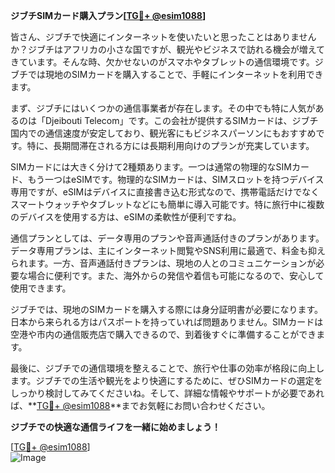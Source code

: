**ジブチSIMカード購入プラン[[TG💪+ @esim1088](https://t.me/s/esim1088)]**

皆さん、ジブチで快適にインターネットを使いたいと思ったことはありませんか？ジブチはアフリカの小さな国ですが、観光やビジネスで訪れる機会が増えてきています。そんな時、欠かせないのがスマホやタブレットの通信環境です。ジブチでは現地のSIMカードを購入することで、手軽にインターネットを利用できます。

まず、ジブチにはいくつかの通信事業者が存在します。その中でも特に人気があるのは「Djeibouti Telecom」です。この会社が提供するSIMカードは、ジブチ国内での通信速度が安定しており、観光客にもビジネスパーソンにもおすすめです。特に、長期間滞在される方には長期利用向けのプランが充実しています。

SIMカードには大きく分けて2種類あります。一つは通常の物理的なSIMカード、もう一つはeSIMです。物理的なSIMカードは、SIMスロットを持つデバイス専用ですが、eSIMはデバイスに直接書き込む形式なので、携帯電話だけでなくスマートウォッチやタブレットなどにも簡単に導入可能です。特に旅行中に複数のデバイスを使用する方は、eSIMの柔軟性が便利ですね。

通信プランとしては、データ専用のプランや音声通話付きのプランがあります。データ専用プランは、主にインターネット閲覧やSNS利用に最適で、料金も抑えられます。一方、音声通話付きプランは、現地の人とのコミュニケーションが必要な場合に便利です。また、海外からの発信や着信も可能になるので、安心して使用できます。

ジブチでは、現地のSIMカードを購入する際には身分証明書が必要になります。日本から来られる方はパスポートを持っていれば問題ありません。SIMカードは空港や市内の通信販売店で購入できるので、到着後すぐに準備することができます。

最後に、ジブチでの通信環境を整えることで、旅行や仕事の効率が格段に向上します。ジブチでの生活や観光をより快適にするために、ぜひSIMカードの選定をしっかり検討してみてくださいね。そして、詳細な情報やサポートが必要であれば、**[TG💪+ @esim1088](https://t.me/s/esim1088)**までお気軽にお問い合わせください。

**ジブチでの快適な通信ライフを一緒に始めましょう！**

[[TG💪+ @esim1088](https://t.me/s/esim1088)]  
![Image](https://i.postimg.cc/Y0z9fWf4/image.png)